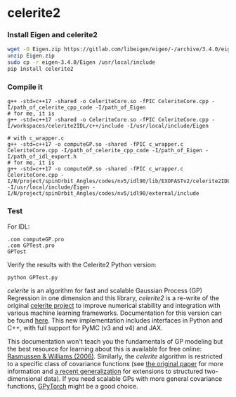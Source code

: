 # celerite2

### Install Eigen and celerite2
```sh
wget -O Eigen.zip https://gitlab.com/libeigen/eigen/-/archive/3.4.0/eigen-3.4.0.zip
unzip Eigen.zip
sudo cp -r eigen-3.4.0/Eigen /usr/local/include
pip install celerite2
```
### Compile it
```
g++ -std=c++17 -shared -o CeleriteCore.so -fPIC CeleriteCore.cpp -I/path_of_celerite_cpp_code -I/path_of_Eigen
# for me, it is
g++ -std=c++17 -shared -o CeleriteCore.so -fPIC CeleriteCore.cpp -I/workspaces/celerite2IDL/c++/include -I/usr/local/include/Eigen

# with c_wrapper.c
g++ -std=c++17 -o computeGP.so -shared -fPIC c_wrapper.c CeleriteCore.cpp -I/path_of_celerite_cpp_code -I/path_of_Eigen -I/path_of_idl_export.h
# for me, it is
g++ -std=c++17 -o computeGP.so -shared -fPIC c_wrapper.c CeleriteCore.cpp -I/N/project/spinOrbit_Angles/codes/nv5/idl90/lib/EXOFASTv2/celerite2IDL/c++/include -I/usr/local/include/Eigen -I/N/project/spinOrbit_Angles/codes/nv5/idl90/external/include

```
### Test
For IDL:
```
.com computeGP.pro
.com GPTest.pro
GPTest
```
Verify the results with the Celerite2 Python version:

```bash
python GPTest.py
```


_celerite_ is an algorithm for fast and scalable Gaussian Process (GP)
Regression in one dimension and this library, _celerite2_ is a re-write of the
original [celerite project](https://celerite.readthedocs.io) to improve
numerical stability and integration with various machine learning frameworks.
Documentation for this version can be found
[here](https://celerite2.readthedocs.io/en/latest/). This new implementation
includes interfaces in Python and C++, with full support for PyMC (v3 and v4)
and JAX.

This documentation won't teach you the fundamentals of GP modeling but the best
resource for learning about this is available for free online: [Rasmussen &
Williams (2006)](http://www.gaussianprocess.org/gpml/). Similarly, the
_celerite_ algorithm is restricted to a specific class of covariance functions
(see [the original paper](https://arxiv.org/abs/1703.09710) for more information
and [a recent generalization](https://arxiv.org/abs/2007.05799) for extensions
to structured two-dimensional data). If you need scalable GPs with more general
covariance functions, [GPyTorch](https://gpytorch.ai/) might be a good choice.
